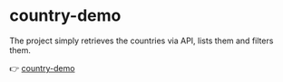 # country-demo
 The project simply retrieves the countries via API, lists them and filters them.
 
👉 [country-demo](https://codepen.io/volkanozbek/pen/NWoLYNe)
